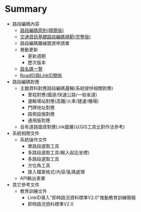 # Summary

* 路段編碼內容
  * [路段編碼原則(精簡版)](Code/Code.md)
  * [交通資訊基礎路段編碼規範(完整版)](Code/Standard.md)
  * 路段編碼離線圖資申請單
  * 異動更新
    * 更新週期
    * 歷次版本
  * [路名碼一覽](20181008路名表/RoadName.md)
  * [RoadID與LinkID關係](Code/RoadID.md)
* 路段編碼對應 
  * 主題資料對應路段編碼邏輯(系統提供相關對應)
    * 里程對應(國道/快速公路/一般省道)
    * 運輸場站對應(高鐵/火車/捷運/機場)
    * 門牌地址對應
    * 路側設施對應
    * 通用版對應
  * 自有道路圖資對應Link圖層(以GIS工具比對作法參考)
* 系統相關文件
  * 系統操作文件
    * 單路段選取工具
    * 多路段選取工具(輸入起迄坐標)
    * 多路段選取工具
    * 方位角工具
    * 匯入檔案格式/內容/亂碼處理
  * API輸出表單
* 其它參考文件
  * 教育訓練文件
    * LinkID導入"即時路況資料標準V2.0"推動教育訓練簡報
    * 即時路況資料標準V2.0
